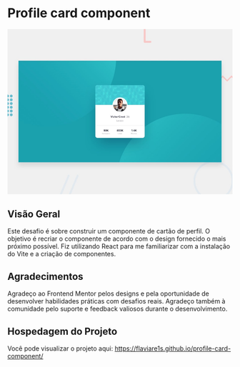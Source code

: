 # Profile card component

![Design preview for the Profile card component coding challenge](./design/desktop-preview.jpg)


## Visão Geral

Este desafio é sobre construir um componente de cartão de perfil. O objetivo é recriar o componente de acordo com o design fornecido o mais próximo possível.
Fiz utilizando React para me familiarizar com a instalação do Vite e a criação de componentes.


## Agradecimentos

Agradeço ao Frontend Mentor pelos designs e pela oportunidade de desenvolver habilidades práticas com desafios reais. Agradeço também à comunidade pelo suporte e feedback valiosos durante o desenvolvimento.

## Hospedagem do Projeto

Você pode visualizar o projeto aqui: https://flaviare1s.github.io/profile-card-component/
